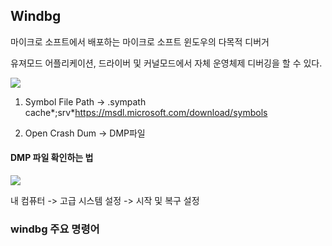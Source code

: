 ## Windbg 

마이크로 소프트에서 배포하는 마이크로 소프트 윈도우의 다목적 디버거

유져모드 어플리케이션, 드라이버 및 커널모드에서 자체 운영체제 디버깅을 할 수 있다.


<img src="https://user-images.githubusercontent.com/38831314/95414070-eac51c80-0967-11eb-9f4e-28f8f20c9bef.png">

1. Symbol File Path  -> .sympath cache*;srv*https://msdl.microsoft.com/download/symbols

2. Open Crash Dum -> DMP파일

#### DMP 파일 확인하는 법

<img src ="https://user-images.githubusercontent.com/38831314/95414510-05e45c00-0969-11eb-8e4c-e3c8d65c313b.png">

내 컴퓨터 -> 고급 시스템 설정 -> 시작 및 복구 설정


### windbg 주요 명령어
